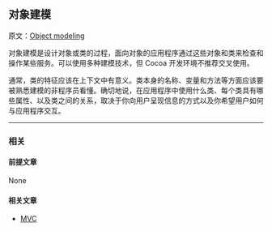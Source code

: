 ## 对象建模

原文：[Object modeling](https://developer.apple.com/library/archive/documentation/General/Conceptual/DevPedia-CocoaCore/ObjectModeling.html#//apple_ref/doc/uid/TP40008195-CH41-SW1)

对象建模是设计对象或类的过程，面向对象的应用程序通过这些对象和类来检查和操作某些服务。可以使用多种建模技术，但 Cocoa 开发环境不推荐交叉使用。

通常，类的特征应该在上下文中有意义。类本身的名称、变量和方法等方面应该要被熟悉建模的非程序员看懂。确切地说，在应用程序中使用什么类、每个类具有哪些属性、以及类之间的关系，取决于你向用户呈现信息的方式以及你希望用户如何与应用程序交互。

---

### 相关

#### 前提文章

None

#### 相关文章

- [MVC](https://github.com/teney97/iOS-CocoaCoreCompetencies-Chinese/blob/main/Content/MVC.md)